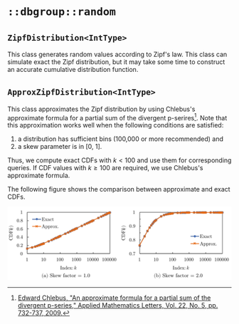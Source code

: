 # `::dbgroup::random`

## `ZipfDistribution<IntType>`

This class generates random values according to Zipf's law. This class can simulate exact the Zipf distribution, but it may take some time to construct an accurate cumulative distribution function.

## `ApproxZipfDistribution<IntType>`

This class approximates the Zipf distribution by using Chlebus's approximate formula for a partial sum of the divergent p-serires[^1]. Note that this approximation works well when the following conditions are satisfied:

1. a distribution has sufficient bins (100,000 or more recommended) and
2. a skew parameter is in [0, 1].

Thus, we compute exact CDFs with $k < 100$ and use them for corresponding queries. If CDF values with $k \geq 100$ are required, we use Chlebus's approximate formula.

The following figure shows the comparison between approximate and exact CDFs.

<img src="figures/comparison_exact_approx_zipf.svg" width="540px">

[^1]: [Edward Chlebus, "An approximate formula for a partial sum of the divergent p-series," Applied Mathematics Letters, Vol. 22, No. 5, pp. 732-737, 2009.](https://doi.org/10.1016/j.aml.2008.07.007)
